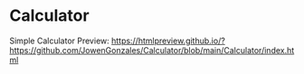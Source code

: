 # Calculator
Simple Calculator
Preview: https://htmlpreview.github.io/?https://github.com/JowenGonzales/Calculator/blob/main/Calculator/index.html
